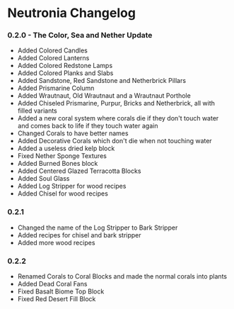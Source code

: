 # Neutronia Changelog

### 0.2.0 - The Color, Sea and Nether Update
* Added Colored Candles
* Added Colored Lanterns
* Added Colored Redstone Lamps
* Added Colored Planks and Slabs
* Added Sandstone, Red Sandstone and Netherbrick Pillars
* Added Prismarine Column
* Added Wrautnaut, Old Wrautnaut and a Wrautnaut Porthole
* Added Chiseled Prismarine, Purpur, Bricks and Netherbrick, all with filled variants
* Added a new coral system where corals die if they don't touch water and comes back to life if they touch water again
* Changed Corals to have better names
* Added Decorative Corals which don't die when not touching water
* Added a useless dried kelp block
* Fixed Nether Sponge Textures
* Added Burned Bones block
* Added Centered Glazed Terracotta Blocks
* Added Soul Glass
* Added Log Stripper for wood recipes
* Added Chisel for wood recipes

### 0.2.1
* Changed the name of the Log Stripper to Bark Stripper
* Added recipes for chisel and bark stripper
* Added more wood recipes

### 0.2.2
* Renamed Corals to Coral Blocks and made the normal corals into plants
* Added Dead Coral Fans
* Fixed Basalt Biome Top Block
* Fixed Red Desert Fill Block
